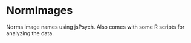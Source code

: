 # NormImages
Norms image names using jsPsych.
Also comes with some R scripts for analyzing the data.
